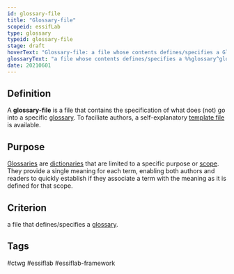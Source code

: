 ```yaml
---
id: glossary-file
title: "Glossary-file"
scopeid: essifLab
type: glossary
typeid: glossary-file
stage: draft
hoverText: "Glossary-file: a file whose contents defines/specifies a Glossary."
glossaryText: "a file whose contents defines/specifies a %%glossary^glossary%%."
date: 20210601
---
```


## Definition
A **glossary-file** is a file that contains the specification of what does (not) go into a specific [glossary](glossary). To faciliate authors, a self-explanatory [template file](/terminology-engine-v1-templates/glossary-file.md) is available.

## Purpose
[Glossaries](glossary) are [dictionaries](dictionary) that are limited to a specific purpose or [scope](scope). They provide a single meaning for each term, enabling both authors and readers to quickly establish if they associate a term with the meaning as it is defined for that scope.

## Criterion
a file that defines/specifies a [glossary](glossary).

## Tags
#ctwg #essiflab #essiflab-framework
